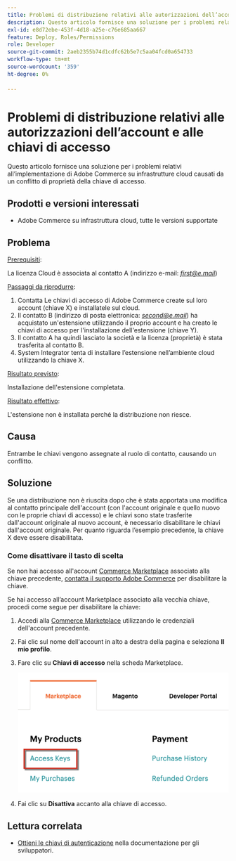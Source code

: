 ```yaml
---
title: Problemi di distribuzione relativi alle autorizzazioni dell’account e alle chiavi di accesso
description: Questo articolo fornisce una soluzione per i problemi relativi all’implementazione di Adobe Commerce su infrastrutture cloud causati da un conflitto di proprietà della chiave di accesso.
exl-id: e8d72ebe-453f-4d18-a25e-c76e685aa667
feature: Deploy, Roles/Permissions
role: Developer
source-git-commit: 2aeb2355b74d1cdfc62b5e7c5aa04fcd0a654733
workflow-type: tm+mt
source-wordcount: '359'
ht-degree: 0%

---
```


# Problemi di distribuzione relativi alle autorizzazioni dell’account e alle chiavi di accesso

Questo articolo fornisce una soluzione per i problemi relativi all’implementazione di Adobe Commerce su infrastrutture cloud causati da un conflitto di proprietà della chiave di accesso.

## Prodotti e versioni interessati

* Adobe Commerce su infrastruttura cloud, tutte le versioni supportate

## Problema

<u>Prerequisiti</u>:

La licenza Cloud è associata al contatto A (indirizzo e-mail: *<u>first@e.mail</u>*)

<u>Passaggi da riprodurre</u>:

1. Contatta Le chiavi di accesso di Adobe Commerce create sul loro account (chiave X) e installatele sul cloud.
1. Il contatto B (indirizzo di posta elettronica: *<u>second@e.mail</u>*) ha acquistato un&#39;estensione utilizzando il proprio account e ha creato le chiavi di accesso per l&#39;installazione dell&#39;estensione (chiave Y).
1. Il contatto A ha quindi lasciato la società e la licenza (proprietà) è stata trasferita al contatto B.
1. System Integrator tenta di installare l’estensione nell’ambiente cloud utilizzando la chiave X.

<u>Risultato previsto</u>:

Installazione dell&#39;estensione completata.

<u>Risultato effettivo</u>:

L&#39;estensione non è installata perché la distribuzione non riesce.

## Causa

Entrambe le chiavi vengono assegnate al ruolo di contatto, causando un conflitto.

## Soluzione

Se una distribuzione non è riuscita dopo che è stata apportata una modifica al contatto principale dell&#39;account (con l&#39;account originale e quello nuovo con le proprie chiavi di accesso) e le chiavi sono state trasferite dall&#39;account originale al nuovo account, è necessario disabilitare le chiavi dall&#39;account originale. Per quanto riguarda l’esempio precedente, la chiave X deve essere disabilitata.

### Come disattivare il tasto di scelta

Se non hai accesso all&#39;account [Commerce Marketplace](https://marketplace.magento.com/) associato alla chiave precedente, [contatta il supporto Adobe Commerce](/help/help-center-guide/help-center/magento-help-center-user-guide.md#submit-ticket) per disabilitare la chiave.

Se hai accesso all’account Marketplace associato alla vecchia chiave, procedi come segue per disabilitare la chiave:

1. Accedi alla [Commerce Marketplace](https://marketplace.magento.com/) utilizzando le credenziali dell&#39;account precedente.
1. Fai clic sul nome dell&#39;account in alto a destra della pagina e seleziona **Il mio profilo**.
1. Fare clic su **Chiavi di accesso** nella scheda Marketplace.

   ![magento_products_access_keys_2.4.1.png](/help/troubleshooting/miscellaneous/assets/magento_products_access_keys_2.4.1.png)

1. Fai clic su **Disattiva** accanto alla chiave di accesso.

## Lettura correlata

* [Ottieni le chiavi di autenticazione](https://experienceleague.adobe.com/en/docs/commerce-operations/installation-guide/prerequisites/authentication-keys) nella documentazione per gli sviluppatori.
